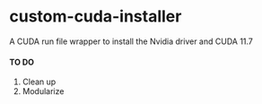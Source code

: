 # custom-cuda-installer
A CUDA run file wrapper to install the Nvidia driver and CUDA 11.7

#### TO DO

1. Clean up
2. Modularize
